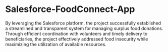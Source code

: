 # Salesforce-FoodConnect-App
By leveraging the Salesforce platform, the project successfully established a streamlined and transparent system for managing surplus food donations. Through efficient coordination with volunteers and timely delivery to beneficiaries, the project effectively addressed food insecurity while maximizing the utilization of available resources.
